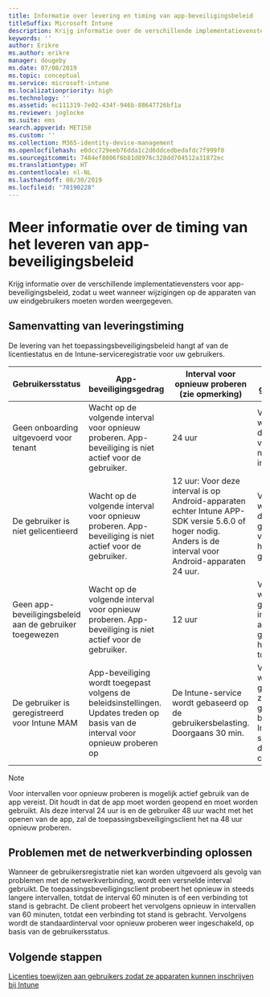 ```yaml
---
title: Informatie over levering en timing van app-beveiligingsbeleid
titleSuffix: Microsoft Intune
description: Krijg informatie over de verschillende implementatievensters voor app-beveiligingsbeleid, zodat u weet wanneer wijzigingen op de apparaten van uw eindgebruikers moeten worden weergegeven.
keywords: ''
author: Erikre
ms.author: erikre
manager: dougeby
ms.date: 07/08/2019
ms.topic: conceptual
ms.service: microsoft-intune
ms.localizationpriority: high
ms.technology: ''
ms.assetid: ec111319-7e02-434f-946b-88647726bf1a
ms.reviewer: joglocke
ms.suite: ems
search.appverid: MET150
ms.custom: ''
ms.collection: M365-identity-device-management
ms.openlocfilehash: e0dcc729eeb76dda1c2d6ddcedbedafdc7f999f0
ms.sourcegitcommit: 7484ef8006f6b81d8976c328dd704512a31872ec
ms.translationtype: HT
ms.contentlocale: nl-NL
ms.lasthandoff: 08/30/2019
ms.locfileid: "70190228"
---
```

# <a name="understand-app-protection-policy-delivery-timing"></a>Meer informatie over de timing van het leveren van app-beveiligingsbeleid

Krijg informatie over de verschillende implementatievensters voor app-beveiligingsbeleid, zodat u weet wanneer wijzigingen op de apparaten van uw eindgebruikers moeten worden weergegeven.

## <a name="delivery-timing-summary"></a>Samenvatting van leveringstiming

De levering van het toepassingsbeveiligingsbeleid hangt af van de licentiestatus en de Intune-serviceregistratie voor uw gebruikers.  

|    Gebruikersstatus    |    App-beveiligingsgedrag     |    Interval voor opnieuw proberen (zie opmerking)    |    Waarom gebeurt dit?    |
|-----------------------------------------------------|-------------------------------------------------------------------------------------------------|--------------------------------------------------------------------------------------|-----------------------------------------------------------------------------------------------------------|
|    Geen onboarding uitgevoerd voor tenant    |    Wacht op de volgende interval voor opnieuw proberen.  App-beveiliging is niet actief voor de gebruiker.    |    24 uur    |    Vindt plaatst wanneer u de tenant voor Intune niet hebt ingesteld.    |
|    De gebruiker is niet gelicentieerd     |    Wacht op de volgende interval voor opnieuw proberen.  App-beveiliging is niet actief voor de gebruiker.     |    12 uur: Voor deze interval is op Android-apparaten echter Intune APP-SDK versie 5.6.0 of hoger nodig. Anders is de interval voor Android-apparaten 24 uur.   |    Vindt plaats wanneer u de gebruiker geen licentie voor Intune hebt gegeven.    |
|    Geen app-beveiligingsbeleid aan de gebruiker toegewezen    |    Wacht op de volgende interval voor opnieuw proberen.  App-beveiliging is niet actief voor de gebruiker.    |    12 uur        |    Vindt plaats wanneer u geen APP-instellingen aan de gebruiker hebt toegewezen.    |
|    De gebruiker is geregistreerd voor Intune MAM    |    App-beveiliging wordt toegepast volgens de beleidsinstellingen.    Updates treden op basis van de interval voor opnieuw proberen op    |    De Intune-service wordt gebaseerd op de gebruikersbelasting.    Doorgaans 30 min.     |    Vindt plaats wanneer de gebruiker zich heeft geregistreerd bij de Intune-service voor de MAM-configuratie.    |

> [!NOTE]
> Voor intervallen voor opnieuw proberen is mogelijk actief gebruik van de app vereist. Dit houdt in dat de app moet worden geopend en moet worden gebruikt.  Als deze interval 24 uur is en de gebruiker 48 uur wacht met het openen van de app, zal de toepassingsbeveiligingsclient het na 48 uur opnieuw proberen.

## <a name="handling-network-connectivity-issues"></a>Problemen met de netwerkverbinding oplossen

Wanneer de gebruikersregistratie niet kan worden uitgevoerd als gevolg van problemen met de netwerkverbinding, wordt een versnelde interval gebruikt.  De toepassingsbeveiligingsclient probeert het opnieuw in steeds langere intervallen, totdat de interval 60 minuten is of een verbinding tot stand is gebracht.  De client probeert het vervolgens opnieuw in intervallen van 60 minuten, totdat een verbinding tot stand is gebracht. Vervolgens wordt de standaardinterval voor opnieuw proberen weer ingeschakeld, op basis van de gebruikersstatus.

## <a name="next-steps"></a>Volgende stappen

[Licenties toewijzen aan gebruikers zodat ze apparaten kunnen inschrijven bij Intune](licenses-assign.md)


